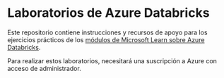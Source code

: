 # Laboratorios de Azure Databricks

Este repositorio contiene instrucciones y recursos de apoyo para los ejercicios prácticos de los [módulos de Microsoft Learn sobre Azure Databricks](https://docs.microsoft.com/training/paths/data-engineer-azure-databricks/).

Para realizar estos laboratorios, necesitará una suscripción a Azure con acceso de administrador.
